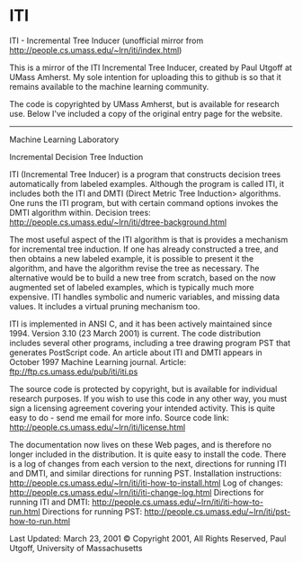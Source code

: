 ITI
===

ITI - Incremental Tree Inducer (unofficial mirror from http://people.cs.umass.edu/~lrn/iti/index.html)

This is a mirror of the ITI Incremental Tree Inducer, created by Paul Utgoff at UMass Amherst.  My sole intention for uploading this to github is so that it remains available to the machine learning community.

The code is copyrighted by UMass Amherst, but is available for research use.  Below I've included a copy of the original entry page for the website.

-----------------------------------------------------------------------------
Machine Learning Laboratory

Incremental Decision Tree Induction

ITI (Incremental Tree Inducer) is a program that constructs decision trees automatically from labeled examples. Although the program is called ITI, it includes both the ITI and DMTI (Direct Metric Tree Induction> algorithms. One runs the ITI program, but with certain command options invokes the DMTI algorithm within.
Decision trees: http://people.cs.umass.edu/~lrn/iti/dtree-background.html 

The most useful aspect of the ITI algorithm is that is provides a mechanism for incremental tree induction. If one has already constructed a tree, and then obtains a new labeled example, it is possible to present it the algorithm, and have the algorithm revise the tree as necessary. The alternative would be to build a new tree from scratch, based on the now augmented set of labeled examples, which is typically much more expensive. ITI handles symbolic and numeric variables, and missing data values. It includes a virtual pruning mechanism too.

ITI is implemented in ANSI C, and it has been actively maintained since 1994. Version 3.10 (23 March 2001) is current. The code distribution includes several other programs, including a tree drawing program PST that generates PostScript code. An article about ITI and DMTI appears in October 1997 Machine Learning journal.
Article: ftp://ftp.cs.umass.edu/pub/iti/iti.ps 

The source code is protected by copyright, but is available for individual research purposes. If you wish to use this code in any other way, you must sign a licensing agreement covering your intended activity. This is quite easy to do - send me email for more info.
Source code link: http://people.cs.umass.edu/~lrn/iti/license.html

The documentation now lives on these Web pages, and is therefore no longer included in the distribution. It is quite easy to install the code. There is a log of changes from each version to the next, directions for running ITI and DMTI, and similar directions for running PST.
Installation instructions: http://people.cs.umass.edu/~lrn/iti/iti-how-to-install.html
Log of changes: http://people.cs.umass.edu/~lrn/iti/iti-change-log.html
Directions for running ITI and DMTI: http://people.cs.umass.edu/~lrn/iti/iti-how-to-run.html
Directions for running PST: http://people.cs.umass.edu/~lrn/iti/pst-how-to-run.html


Last Updated: March 23, 2001 
© Copyright 2001, All Rights Reserved, Paul Utgoff, University of Massachusetts

